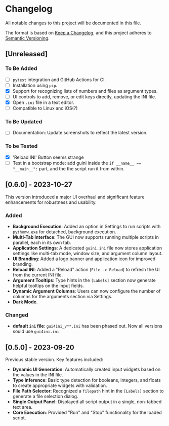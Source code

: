 # Changelog

All notable changes to this project will be documented in this file.

The format is based on [Keep a Changelog](https://keepachangelog.com/en/1.0.0/),
and this project adheres to [Semantic Versioning](https://semver.org/spec/v2.0.0.html).

## [Unreleased]

### To Be Added

* [ ] `pytest` integration and GitHub Actions for CI.
* [ ] Installation using `pip`.
* [x] Support for recognizing lists of numbers and files as argument types.
* [ ] UI controls to add, remove, or edit keys directly, updating the INI file.
* [x] Open `.ini` file in a text editor.
* [ ] Compatible to Linux and iOS(?)

### To Be Updated

* [ ] Documentation: Update screenshots to reflect the latest version.

### To be Tested

* [X] 'Reload INI' Button seems strange
* [ ] Test in a bootstrap mode: add guini inside the  `if __name__ == "__main__":` part, and the the script run it from within.

## [0.6.0] - 2023-10-27

This version introduced a major UI overhaul and significant feature enhancements for robustness and usability.

### Added

* **Background Execution**: Added an option in Settings to run scripts with `pythonw.exe` for detached, background execution.
* **Multi-Tab Interface**: The GUI now supports running multiple scripts in parallel, each in its own tab.
* **Application Settings**: A dedicated `guini.ini` file now stores application settings like multi-tab mode, window size, and argument column layout.
* **UI Branding**: Added a logo banner and application icon for improved branding.
* **Reload INI**: Added a "Reload" action (`File -> Reload`) to refresh the UI from the current INI file.
* **Argument Tooltips**: Type hints in the `[Labels]` section now generate helpful tooltips on the input fields.
* **Dynamic Argument Columns**: Users can now configure the number of columns for the arguments section via Settings.
* **Dark Mode**.

### Changed

* **default `ini` file**: `gui4ini_v**.ini` has been phased out. Now all versions sould use  `gui4ini.ini`

## [0.5.0] - 2023-09-20

Previous stable version. Key features included:

* **Dynamic UI Generation**: Automatically created input widgets based on the values in the INI file.
* **Type Inference**: Basic type detection for booleans, integers, and floats to create appropriate widgets with validation.
* **File Path Selector**: Recognized a `filepath` hint in the `[Labels]` section to generate a file selection dialog.
* **Single Output Panel**: Displayed all script output in a single, non-tabbed text area.
* **Core Execution**: Provided "Run" and "Stop" functionality for the loaded script.
